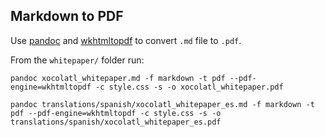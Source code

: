 ## Markdown to PDF

Use [pandoc](https://pandoc.org/) and [wkhtmltopdf](https://wkhtmltopdf.org/) to convert `.md` file to `.pdf`.

From the `whitepaper/` folder run:

```shell
pandoc xocolatl_whitepaper.md -f markdown -t pdf --pdf-engine=wkhtmltopdf -c style.css -s -o xocolatl_whitepaper.pdf
```

```shell
pandoc translations/spanish/xocolatl_whitepaper_es.md -f markdown -t pdf --pdf-engine=wkhtmltopdf -c style.css -s -o translations/spanish/xocolatl_whitepaper_es.pdf
```
